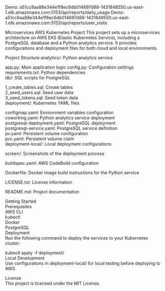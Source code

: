 Demo: a51cc8aa88e344e1f8ec6db014697d88-1431848550.us-east-1.elb.amazonaws.com:5153/api/reports/daily_usage
Demo: a51cc8aa88e344e1f8ec6db014697d88-1431848550.us-east-1.elb.amazonaws.com:5153/api/reports/user_visits



Microservices AWS Kubernetes Project
This project sets up a microservices architecture on AWS EKS (Elastic Kubernetes Service), including a PostgreSQL database and a Python analytics service. It provides configurations and deployment files for both cloud and local environments.

Project Structure
analytics/: Python analytics service

app.py: Main application logic
config.py: Configuration settings
requirements.txt: Python dependencies <br>
db/: SQL scripts for PostgreSQL <br>

1_create_tables.sql: Create tables <br>
2_seed_users.sql: Seed user data <br>
3_seed_tokens.sql: Seed token data <br>
deployment/: Kubernetes YAML files <br>

configmap.yaml: Environment variables configuration <br>
coworking.yaml: Python analytics service deployment <br>
postgresql-deployment.yaml: PostgreSQL deployment <br>
postgresql-service.yaml: PostgreSQL service definition <br>
pv.yaml: Persistent volume configuration <br>
pvc.yaml: Persistent volume claim <br>
deployment-local/: Local deployment configurations <br>

screen/: Screenshots of the deployment process <br>

buildspec.yaml: AWS CodeBuild configuration <br>

Dockerfile: Docker image build instructions for the Python service <br>

LICENSE.txt: License information <br>

README.md: Project documentation <br>

Getting Started <br>
Prerequisites <br>
AWS CLI <br>
kubectl <br>
Docker <br>
PostgreSQL <br>
Deployment <br>
Run the following command to deploy the services to your Kubernetes cluster: <br>

kubectl apply -f deployment/ <br>
Local Development <br>
Use configurations in deployment-local/ for local testing before deploying to AWS. <br>

License <br>
This project is licensed under the MIT License. <br>
